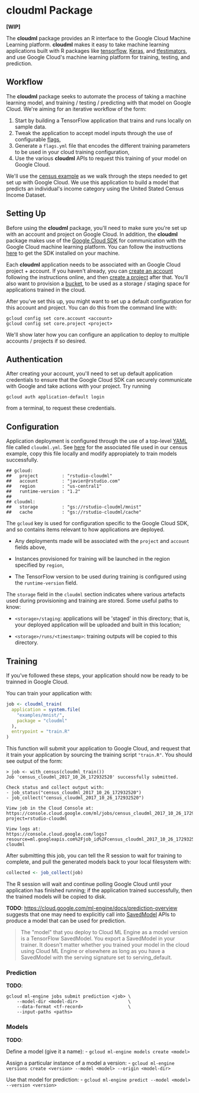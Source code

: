 cloudml Package
================

**\[WIP\]**

The **cloudml** package provides an R interface to the Google Cloud Machine Learning platform. **cloudml** makes it easy to take machine learning applications built with R packages like [tensorflow](https://tensorflow.rstudio.com/), [Keras](https://keras.rstudio.com/), and [tfestimators](https://tensorflow.rstudio.com/tfestimators/), and use Google Cloud's machine learning platform for training, testing, and prediction.

Workflow
--------

The **cloudml** package seeks to automate the process of taking a machine learning model, and training / testing / predicting with that model on Google Cloud. We're aiming for an iterative workflow of the form:

1.  Start by building a TensorFlow application that trains and runs locally on sample data.
2.  Tweak the application to accept model inputs through the use of configurable [flags](https://tensorflow.rstudio.com/tools/training_flags.html),
3.  Generate a `flags.yml` file that encodes the different training parameters to be used in your cloud training configuration,
4.  Use the various **cloudml** APIs to request this training of your model on Google Cloud.

We'll use the [census example](https://github.com/rstudio/cloudml/tree/master/examples/census) as we walk through the steps needed to get set up with Google Cloud. We use this application to build a model that predicts an individual's income category using the United Stated Census Income Dataset.

Setting Up
----------

Before using the **cloudml** package, you'll need to make sure you're set up with an account and project on Google Cloud. In addition, the **cloudml** package makes use of the [Google Cloud SDK](https://cloud.google.com/sdk/) for communication with the Google Cloud machine learning platform. You can follow the instructions [here](https://cloud.google.com/sdk/downloads) to get the SDK installed on your machine.

Each **cloudml** application needs to be associated with an Google Cloud project + account. If you haven't already, you can [create an account](https://console.cloud.google.com) following the instructions online, and then [create a project](https://cloud.google.com/resource-manager/docs/creating-managing-projects) after that. You'll also want to provision a [bucket](https://cloud.google.com/storage/docs/creating-buckets), to be used as a storage / staging space for applications trained in the cloud.

After you've set this up, you might want to set up a default configuration for this account and project. You can do this from the command line with:

    gcloud config set core.account <account>
    gcloud config set core.project <project>

We'll show later how you can configure an application to deploy to multiple accounts / projects if so desired.

Authentication
--------------

After creating your account, you'll need to set up default application credentials to ensure that the Google Cloud SDK can securely communicate with Google and take actions with your project. Try running

    gcloud auth application-default login

from a terminal, to request these credentials.

Configuration
-------------

Application deployment is configured through the use of a top-level [YAML](http://yaml.org/) file called `cloudml.yml`. See [here](https://github.com/rstudio/cloudml/blob/master/examples/census/cloudml.yml) for the associated file used in our census example, copy this file locally and modify appropiately to train models successfully.

    ## gcloud:
    ##   project         : "rstudio-cloudml"
    ##   account         : "javier@rstudio.com"
    ##   region          : "us-central1"
    ##   runtime-version : "1.2"
    ## 
    ## cloudml:
    ##   storage         : "gs://rstudio-cloudml/mnist"
    ##   cache           : "gs://rstudio-cloudml/cache"

The `gcloud` key is used for configuration specific to the Google Cloud SDK, and so contains items relevant to how applications are deployed.

-   Any deployments made will be associated with the `project` and `account` fields above,

-   Instances provisioned for training will be launched in the region specified by `region`,

-   The TensorFlow version to be used during training is configured using the `runtime-version` field.

The `storage` field in the `cloudml` section indicates where various artefacts used during provisioning and training are stored. Some useful paths to know:

-   `<storage>/staging`: applications will be 'staged' in this directory; that is, your deployed application will be uploaded and built in this location;

-   `<storage>/runs/<timestamp>`: training outputs will be copied to this directory.

Training
--------

If you've followed these steps, your application should now be ready to be trainned in Google Cloud.

You can train your application with:

``` r
job <- cloudml_train(
  application = system.file(
    "examples/mnist/",
    package = "cloudml"
  ),
  entrypoint = "train.R"
)
```

This function will submit your application to Google Cloud, and request that it train your application by sourcing the training script `"train.R"`. You should see output of the form:

    > job <- with_census(cloudml_train())
    Job 'census_cloudml_2017_10_26_172932520' successfully submitted.

    Check status and collect output with:
    - job_status("census_cloudml_2017_10_26_172932520")
    - job_collect("census_cloudml_2017_10_26_172932520")

    View job in the Cloud Console at:
    https://console.cloud.google.com/ml/jobs/census_cloudml_2017_10_26_172932520?project=rstudio-cloudml

    View logs at:
    https://console.cloud.google.com/logs?resource=ml.googleapis.com%2Fjob_id%2Fcensus_cloudml_2017_10_26_172932520&project=rstudio-cloudml

After submitting this job, you can tell the R session to wait for training to complete, and pull the generated models back to your local filesystem with:

``` r
collected <- job_collect(job)
```

The R session will wait and continue polling Google Cloud until your application has finished running; if the application trained successfully, then the trained models will be copied to disk.

**TODO**: <https://cloud.google.com/ml-engine/docs/prediction-overview> suggests that one may need to explicitly call into [SavedModel](https://www.tensorflow.org/api_docs/python/tf/saved_model) APIs to produce a model that can be used for prediction.

> The "model" that you deploy to Cloud ML Engine as a model version is a TensorFlow SavedModel. You export a SavedModel in your trainer. It doesn't matter whether you trained your model in the cloud using Cloud ML Engine or elsewhere as long as you have a SavedModel with the serving signature set to serving\_default.

### Prediction

**TODO**:

    gcloud ml-engine jobs submit prediction <job> \
        --model-dir <model-dir>                   \
        --data-format <tf-record>                 \
        --input-paths <paths>

### Models

**TODO**:

Define a model (give it a name): - `gcloud ml-engine models create <model>`

Assign a particular instance of a model a version: - `gcloud ml-engine versions create <version> --model <model> --origin <model-dir>`

Use that model for prediction: - `gcloud ml-engine predict --model <model> --version <version>`
